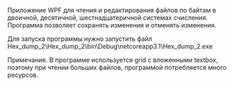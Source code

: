 Приложение  WPF для чтения и редактирования файлов по байтам в двоичной, десятичной, шестнадцатеричной системах счисления. Программа позволяет сохранять изменения и отменять изменения.  

Для запуска программы нужно запустить файл Hex_dump_2\Hex_dump_2\bin\Debug\netcoreapp3.1\Hex_dump_2.exe

Примечание. В программе используется grid с вложенными textbox, поэтому при чтении больших файлов, программой потребляется много ресурсов.

